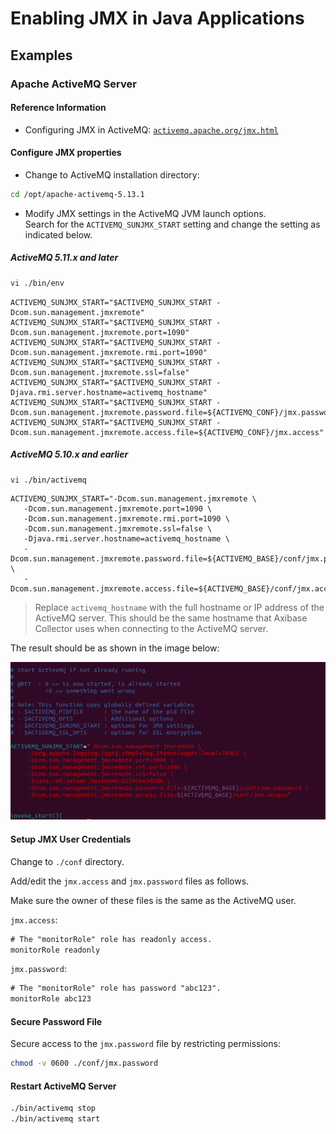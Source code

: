 # Enabling JMX in Java Applications

## Examples

### Apache ActiveMQ Server

#### Reference Information

* Configuring JMX in ActiveMQ: [`activemq.apache.org/jmx.html`](http://activemq.apache.org/jmx.html)

#### Configure JMX properties

* Change to ActiveMQ installation directory:

```sh
cd /opt/apache-activemq-5.13.1
```

* Modify JMX settings in the ActiveMQ JVM launch options. <br>Search for the `ACTIVEMQ_SUNJMX_START` setting and change the setting as indicated below.

##### ActiveMQ 5.11.x and later

```sh
vi ./bin/env
```

```properties
ACTIVEMQ_SUNJMX_START="$ACTIVEMQ_SUNJMX_START -Dcom.sun.management.jmxremote"
ACTIVEMQ_SUNJMX_START="$ACTIVEMQ_SUNJMX_START -Dcom.sun.management.jmxremote.port=1090"
ACTIVEMQ_SUNJMX_START="$ACTIVEMQ_SUNJMX_START -Dcom.sun.management.jmxremote.rmi.port=1090"
ACTIVEMQ_SUNJMX_START="$ACTIVEMQ_SUNJMX_START -Dcom.sun.management.jmxremote.ssl=false"
ACTIVEMQ_SUNJMX_START="$ACTIVEMQ_SUNJMX_START -Djava.rmi.server.hostname=activemq_hostname"
ACTIVEMQ_SUNJMX_START="$ACTIVEMQ_SUNJMX_START -Dcom.sun.management.jmxremote.password.file=${ACTIVEMQ_CONF}/jmx.password"
ACTIVEMQ_SUNJMX_START="$ACTIVEMQ_SUNJMX_START -Dcom.sun.management.jmxremote.access.file=${ACTIVEMQ_CONF}/jmx.access"
```

##### ActiveMQ 5.10.x and earlier

```sh
vi ./bin/activemq
```

```properties
ACTIVEMQ_SUNJMX_START="-Dcom.sun.management.jmxremote \
   -Dcom.sun.management.jmxremote.port=1090 \
   -Dcom.sun.management.jmxremote.rmi.port=1090 \
   -Dcom.sun.management.jmxremote.ssl=false \
   -Djava.rmi.server.hostname=activemq_hostname \
   -Dcom.sun.management.jmxremote.password.file=${ACTIVEMQ_BASE}/conf/jmx.password \
   -Dcom.sun.management.jmxremote.access.file=${ACTIVEMQ_BASE}/conf/jmx.access"
```

> Replace `activemq_hostname` with the full hostname or IP address of the ActiveMQ server.
> This should be the same hostname that Axibase Collector uses when connecting to the ActiveMQ server.

The result should be as shown in the image below:

![SUN_JMX_START_IMAGE](./images/very_new_screen.png)

#### Setup JMX User Credentials

Change to `./conf` directory.

Add/edit the `jmx.access` and `jmx.password` files as follows.

Make sure the owner of these files is the same as the ActiveMQ user.

`jmx.access`:

```txt
# The "monitorRole" role has readonly access.
monitorRole readonly
```

`jmx.password`:

```txt
# The "monitorRole" role has password "abc123".
monitorRole abc123
```

#### Secure Password File

Secure access to the  `jmx.password` file by restricting permissions:

```sh
chmod -v 0600 ./conf/jmx.password
```

#### Restart ActiveMQ Server

```sh
./bin/activemq stop
./bin/activemq start
```

